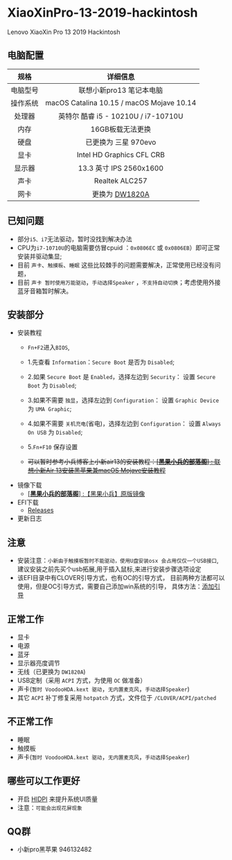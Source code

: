 # XiaoXinPro-13-2019-hackintosh
Lenovo XiaoXin Pro 13 2019 Hackintosh
## 电脑配置
|规格 | 详细信息|
|:-: | :-:|
|电脑型号|联想小新pro13 笔记本电脑|
|操作系统|macOS Catalina 10.15 / macOS Mojave 10.14|
|处理器|英特尔 酷睿 i5 - 10210U / i7-10710U|
|内存|16GB板载无法更换|
|硬盘|已更换为 三星 970evo|
|显卡|Intel HD Graphics CFL CRB|（UHD620）
|显示器|13.3 英寸 IPS 2560x1600|
|声卡| Realtek ALC257|
|网卡|更换为 [DW1820A](https://blog.daliansky.net/DW1820A_BCM94350ZAE-driver-inserts-the-correct-posture.html)|

## 已知问题
- 部分`i5、i7`无法驱动，暂时没找到解决办法
- CPU为`i7-10710U`的电脑需要仿冒cpuid ：`0x0806EC` 或 `0x0806EB`）即可正常安装并驱动集显;
- 目前 `声卡`、`触摸板`、`睡眠` 这些比较棘手的问题需要解决，正常使用已经没有问题，
- 目前 `声卡 暂时使用万能驱动`，`手动选择Speaker` ，`不支持自动切换`；考虑使用外接蓝牙音箱暂时解决。

## 安装部分

- 安装教程
    - `Fn+F2`进入`BIOS`,
    - 1.先查看 `Information`：`Secure Boot` 是否为 `Disabled`;
    - 2.如果 `Secure Boot` 是 `Enabled`，选择左边到 `Security`： 设置 `Secure Boot` 为 `Disabled`;
    - 3.如果不需要 `独显`，选择左边到 `Configuration`： 设置 `Graphic Device` 为 `UMA Graphic`;
    - 4.如果不需要 `关机充电`(省电)，选择左边到 `Configuration`： 设置 `Always On USB` 为 `Disabled`;
    - 5.`Fn+F10` 保存设置

    - <del>可以暂时参考小兵博客上小新air13的安装教程：[[**黑果小兵的部落阁**] : 联想小新Air 13安装黑苹果兼macOS Mojave安装教程](https://blog.daliansky.net/Lenovo-Xiaoxin-Air-13-macOS-Mojave-installation-tutorial.html)</del>
- 镜像下载
    - [[**黑果小兵的部落阁**] :【黑果小兵】原版镜像](https://blog.daliansky.net/categories/下载/镜像/)
- EFI下载
  - [Releases](https://github.com/daliansky/XiaoXinPro-13-2019-hackintosh/releases)
- 更新日志
## 注意
     
- 安装注意：`小新由于触摸板暂时不能驱动，使用U盘安装osx 会占用仅仅一个USB接口`,
  建议安装之前先买个usb拓展,用于插入鼠标,来进行安装步骤选项设定
- 该EFI目录中有CLOVER引导方式，也有OC的引导方式，
  目前两种方法都可以使用，但是OC引导方式，需要自己添加win系统的引导，
  具体方法：[添加引导](EFI/Document/OC-引导多系统@OC-xlivans.md)
## 正常工作
- 显卡
- 电源
- 蓝牙
- 显示器亮度调节
- 无线（已更换为 `DW1820A`)
- USB定制（采用 `ACPI` 方式，为使用 `OC` 做准备）
- 声卡(`暂时 VoodooHDA.kext 驱动`，`无内置麦克风`，`手动选择Speaker`)
- 其它 `ACPI` 补丁修复采用 `hotpatch` 方式，文件位于 `/CLOVER/ACPI/patched`

## 不正常工作
- 睡眠
- 触摸板
- 声卡(`暂时 VoodooHDA.kext 驱动`，`无内置麦克风`，`手动选择Speaker`)

## 哪些可以工作更好
- 开启 [HIDPI](https://github.com/xzhih/one-key-hidpi) 来提升系统UI质量
- 注意：`可能会出现花屏现象`

## QQ群
- 小新pro黑苹果    946132482
